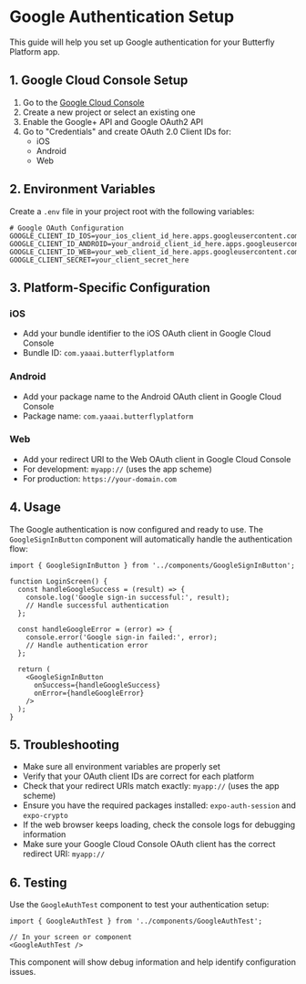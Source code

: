 # Google Authentication Setup

This guide will help you set up Google authentication for your Butterfly Platform app.

## 1. Google Cloud Console Setup

1. Go to the [Google Cloud Console](https://console.cloud.google.com/)
2. Create a new project or select an existing one
3. Enable the Google+ API and Google OAuth2 API
4. Go to "Credentials" and create OAuth 2.0 Client IDs for:
   - iOS
   - Android  
   - Web

## 2. Environment Variables

Create a `.env` file in your project root with the following variables:

```env
# Google OAuth Configuration
GOOGLE_CLIENT_ID_IOS=your_ios_client_id_here.apps.googleusercontent.com
GOOGLE_CLIENT_ID_ANDROID=your_android_client_id_here.apps.googleusercontent.com
GOOGLE_CLIENT_ID_WEB=your_web_client_id_here.apps.googleusercontent.com
GOOGLE_CLIENT_SECRET=your_client_secret_here
```

## 3. Platform-Specific Configuration

### iOS
- Add your bundle identifier to the iOS OAuth client in Google Cloud Console
- Bundle ID: `com.yaaai.butterflyplatform`

### Android
- Add your package name to the Android OAuth client in Google Cloud Console
- Package name: `com.yaaai.butterflyplatform`

### Web
- Add your redirect URI to the Web OAuth client in Google Cloud Console
- For development: `myapp://` (uses the app scheme)
- For production: `https://your-domain.com`

## 4. Usage

The Google authentication is now configured and ready to use. The `GoogleSignInButton` component will automatically handle the authentication flow:

```tsx
import { GoogleSignInButton } from '../components/GoogleSignInButton';

function LoginScreen() {
  const handleGoogleSuccess = (result) => {
    console.log('Google sign-in successful:', result);
    // Handle successful authentication
  };

  const handleGoogleError = (error) => {
    console.error('Google sign-in failed:', error);
    // Handle authentication error
  };

  return (
    <GoogleSignInButton
      onSuccess={handleGoogleSuccess}
      onError={handleGoogleError}
    />
  );
}
```

## 5. Troubleshooting

- Make sure all environment variables are properly set
- Verify that your OAuth client IDs are correct for each platform
- Check that your redirect URIs match exactly: `myapp://` (uses the app scheme)
- Ensure you have the required packages installed: `expo-auth-session` and `expo-crypto`
- If the web browser keeps loading, check the console logs for debugging information
- Make sure your Google Cloud Console OAuth client has the correct redirect URI: `myapp://`

## 6. Testing

Use the `GoogleAuthTest` component to test your authentication setup:

```tsx
import { GoogleAuthTest } from '../components/GoogleAuthTest';

// In your screen or component
<GoogleAuthTest />
```

This component will show debug information and help identify configuration issues.
